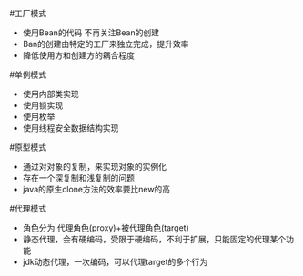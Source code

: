 #工厂模式
* 使用Bean的代码 不再关注Bean的创建
* Ban的创建由特定的工厂来独立完成，提升效率
* 降低使用方和创建方的耦合程度

#单例模式
* 使用内部类实现
* 使用锁实现
* 使用枚举
* 使用线程安全数据结构实现

#原型模式
* 通过对对象的复制，来实现对象的实例化
* 存在一个深复制和浅复制的问题
* java的原生clone方法的效率要比new的高

#代理模式
* 角色分为 代理角色(proxy)+被代理角色(target)
* 静态代理，会有硬编码，受限于硬编码，不利于扩展，只能固定的代理某个功能
* jdk动态代理，一次编码，可以代理target的多个行为